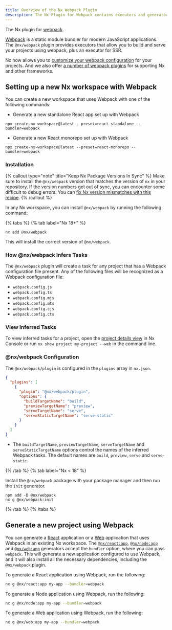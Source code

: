 ```yaml
---
title: Overview of the Nx Webpack Plugin
description: The Nx Plugin for Webpack contains executors and generators that support building applications using Webpack.
---
```


The Nx plugin for [webpack](https://webpack.js.org/).

[Webpack](https://webpack.js.org/) is a static module bundler for modern JavaScript applications. The `@nx/webpack` plugin provides executors that allow you to build and serve your projects using webpack, plus an executor for SSR.

Nx now allows you to [customize your webpack configuration](/recipes/webpack/webpack-config-setup) for your projects. And we also offer [a number of webpack plugins](/recipes/webpack/webpack-plugins) for supporting Nx and other frameworks.

## Setting up a new Nx workspace with Webpack

You can create a new workspace that uses Webpack with one of the following commands:

- Generate a new standalone React app set up with Webpack

```shell
npx create-nx-workspace@latest --preset=react-standalone --bundler=webpack
```

- Generate a new React monorepo set up with Webpack

```shell
npx create-nx-workspace@latest --preset=react-monorepo --bundler=webpack
```

### Installation

{% callout type="note" title="Keep Nx Package Versions In Sync" %}
Make sure to install the `@nx/webpack` version that matches the version of `nx` in your repository. If the version numbers get out of sync, you can encounter some difficult to debug errors. You can [fix Nx version mismatches with this recipe](/recipes/tips-n-tricks/keep-nx-versions-in-sync).
{% /callout %}

In any Nx workspace, you can install `@nx/webpack` by running the following command:

{% tabs %}
{% tab label="Nx 18+" %}

```shell
nx add @nx/webpack
```

This will install the correct version of `@nx/webpack`.

### How @nx/webpack Infers Tasks

The `@nx/webpack` plugin will create a task for any project that has a Webpack configuration file present. Any of the following files will be recognized as a Webpack configuration file:

- `webpack.config.js`
- `webpack.config.ts`
- `webpack.config.mjs`
- `webpack.config.mts`
- `webpack.config.cjs`
- `webpack.config.cts`

### View Inferred Tasks

To view inferred tasks for a project, open the [project details view](/concepts/inferred-tasks) in Nx Console or run `nx show project my-project --web` in the command line.

### @nx/webpack Configuration

The `@nx/webpack/plugin` is configured in the `plugins` array in `nx.json`.

```json {% fileName="nx.json" %}
{
  "plugins": [
    {
      "plugin": "@nx/webpack/plugin",
      "options": {
        "buildTargetName": "build",
        "previewTargetName": "preview",
        "serveTargetName": "serve",
        "serveStaticTargetName": "serve-static"
      }
    }
  ]
}
```

- The `buildTargetName`, `previewTargetName`, `serveTargetName` and `serveStaticTargetName` options control the names of the inferred Webpack tasks. The default names are `build`, `preview`, `serve` and `serve-static`.

{% /tab %}
{% tab label="Nx < 18" %}

Install the `@nx/webpack` package with your package manager and then run the `init` generator.

```shell
npm add -D @nx/webpack
nx g @nx/webpack:init
```

{% /tab %}
{% /tabs %}

## Generate a new project using Webpack

You can generate a [React](/nx-api/react) application or a [Web](/nx-api/web) application that uses Webpack in an existing Nx workspace. The [`@nx/react:app`](/nx-api/react/generators/application), [`@nx/node:app`](/nx-api/node/generators/application) and [`@nx/web:app`](/nx-api/web/generators/application) generators accept the `bundler` option, where you can pass `webpack`. This will generate a new application configured to use Webpack, and it will also install all the necessary dependencies, including the `@nx/webpack` plugin.

To generate a React application using Webpack, run the following:

```bash
nx g @nx/react:app my-app --bundler=webpack
```

To generate a Node application using Webpack, run the following:

```bash
nx g @nx/node:app my-app --bundler=webpack
```

To generate a Web application using Webpack, run the following:

```bash
nx g @nx/web:app my-app --bundler=webpack
```
